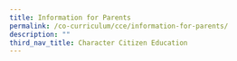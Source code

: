 ```yaml
---
title: Information for Parents
permalink: /co-curriculum/cce/information-for-parents/
description: ""
third_nav_title: Character Citizen Education
---
```

